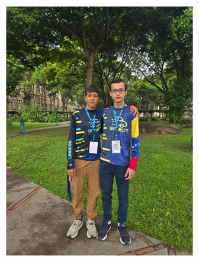 ![Equipo_OSCORP](https://github.com/nestoxuy/OSCORP/blob/main/t-photos/Equipo_OSCORP.jpg "Equipo_OSCORP")
